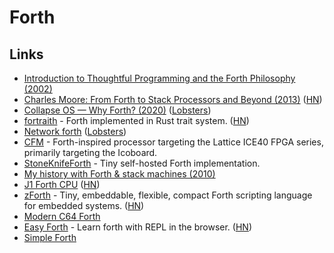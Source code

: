 # Forth

## Links

- [Introduction to Thoughtful Programming and the Forth Philosophy (2002)](http://www.ultratechnology.com/forththoughts.htm)
- [Charles Moore: From Forth to Stack Processors and Beyond (2013)](http://www.cpushack.com/2013/02/21/charles-moore-forth-stack-processors/) ([HN](https://news.ycombinator.com/item?id=22865360))
- [Collapse OS — Why Forth? (2020)](https://collapseos.org/forth.html) ([Lobsters](https://lobste.rs/s/t26h1l/collapse_os_why_forth))
- [fortraith](https://github.com/Ashymad/fortraith) - Forth implemented in Rust trait system. ([HN](https://news.ycombinator.com/item?id=23501474))
- [Network forth](http://www.sandelman.ca/People/Michael_Richardson/network-forth.html) ([Lobsters](https://lobste.rs/s/nemayk/network_forth))
- [CFM](https://github.com/cbiffle/cfm) - Forth-inspired processor targeting the Lattice ICE40 FPGA series, primarily targeting the Icoboard.
- [StoneKnifeForth](https://github.com/kragen/stoneknifeforth) - Tiny self-hosted Forth implementation.
- [My history with Forth & stack machines (2010)](http://yosefk.com/blog/my-history-with-forth-stack-machines.html)
- [J1 Forth CPU](https://www.excamera.com/sphinx/fpga-j1.html) ([HN](https://news.ycombinator.com/item?id=25759576))
- [zForth](https://github.com/zevv/zForth) - Tiny, embeddable, flexible, compact Forth scripting language for embedded systems. ([HN](https://news.ycombinator.com/item?id=25772483))
- [Modern C64 Forth](https://github.com/jkotlinski/durexforth)
- [Easy Forth](https://skilldrick.github.io/easyforth/) - Learn forth with REPL in the browser. ([HN](https://news.ycombinator.com/item?id=26164275))
- [Simple Forth](http://www.murphywong.net/hello/simple.htm)
